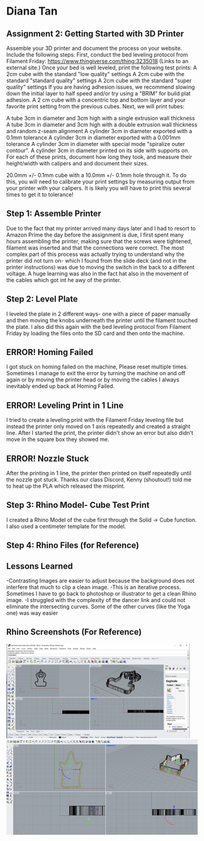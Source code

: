 # Diana Tan

## Assignment 2: Getting Started with 3D Printer
Assemble your 3D printer and document the process on your website. Include the following steps:
First, conduct the bed leveling protocol from Filament Friday: https://www.thingiverse.com/thing:3235018 (Links to an external site.)
Once your bed is well leveled, print the following test prints:
A 2cm cube with the standard "low quality" settings 
A 2cm cube with the standard "standard quality" settings 
A 2cm cube with the standard "super quality" settings
If you are having adhesion issues, we recommend slowing down the initial layer to half speed and/or  try using a "BRIM" for build plat adhesion.
A 2 cm cube with a concentric top and bottom layer and your favorite print setting from the previous cubes.
Next, we will print tubes: 

A tube 3cm in diameter and 3cm high with a single extrusion wall thickness
A tube 3cm in diameter and 3cm high with a double extrusion wall thickness and random z-seam alignment
A cylinder 3cm in diameter exported with a 0.1mm tolerance
A cylinder 3cm in diameter exported with a 0.001mm tolerance
A cylinder 3cm in diameter with special mode "spiralize outer contour".
A cylinder 3cm in diameter printed on its side with supports on.
For each of these prints, document how long they took, and measure their height/width with calipers and and document their sizes. 

20.0mm +/- 0.1mm cube with a 10.0mm +/- 0.1mm hole through it.
To do this, you will need to calibrate your print settings by measuring output from your printer with your calipers. It is likely you will have to print this several times to get it to tolerance!
## Step 1: Assemble Printer
Due to the fact that my printer arrived many days later and I had to resort to Amazon Prime the day before the assignment is due, I first spent many hours assembling the printer, making sure that the screws were tightened, filament was inserted and that the connections were correct. The most complex part of this process was actually trying to understand why the printer did not turn on- which I found from the slide deck (and not in the printer instructions) was due to moving the switch in the back to a different voltage. A huge learning was also in the fact hat  also in the movement of the cables which got int he awy of the printer. 

## Step 2: Level Plate
I leveled the plate in 2 different ways- one with a piece of paper manually and then moving the knobs underneath the printer until the filament touched the plate. I also did this again with the bed leveling protocol from Filament Friday by loading the files onto the SD card and then onto the machine.

## ERROR! Homing Failed
I got stuck on homing failed on the machine, Please reset multiple times. Sometimes I manage to exit the error by turning the machine on and off again or by moving the printer head or by moving the cables I always inevitably ended up back at Homing Failed.

## ERROR! Leveling Print in 1 Line
I tried to create a leveling print with the Filament Friday leveling file but instead the printer only moved on 1 axis repeatedly and created a straight line. After I started the print, the printer didn't show an error but also didn't move in the square box they showed me. 

## ERROR! Nozzle Stuck
After the printing in 1 line, the printer then printed on itself repeatedly until the nozzle got stuck. Thanks our class Discord, Kenny (shoutout!) told me to heat up the PLA which released the misprint. 

## Step 3: Rhino Model- Cube Test Print
I created a Rhino Model of the cube first through the Solid -> Cube function. I also used a centimeter template for the model.

## Step 4: Rhino Files (for Reference)


## Lessons Learned
-Contrasting Images are easier to adjust because the background does not interfere that much to clip a clean image.
-This is an iterative process. Sometimes I have to go back to photoshop or illustrator to get a clean Rhino image.
-I struggled with the complexity of the dancer link and could not eliminate the intersecting curves. Some of the other curves (like the Yoga one) was way easier

## Rhino Screenshots (For Reference)
<img src="https://github.com/autarky-hash/autarky-hash.github.io/blob/main/RhinoModel_Namaste.png" height=250px> 
<img src="https://github.com/autarky-hash/autarky-hash.github.io/blob/main/RhinoModel_Corgi.png" height=250px> 


